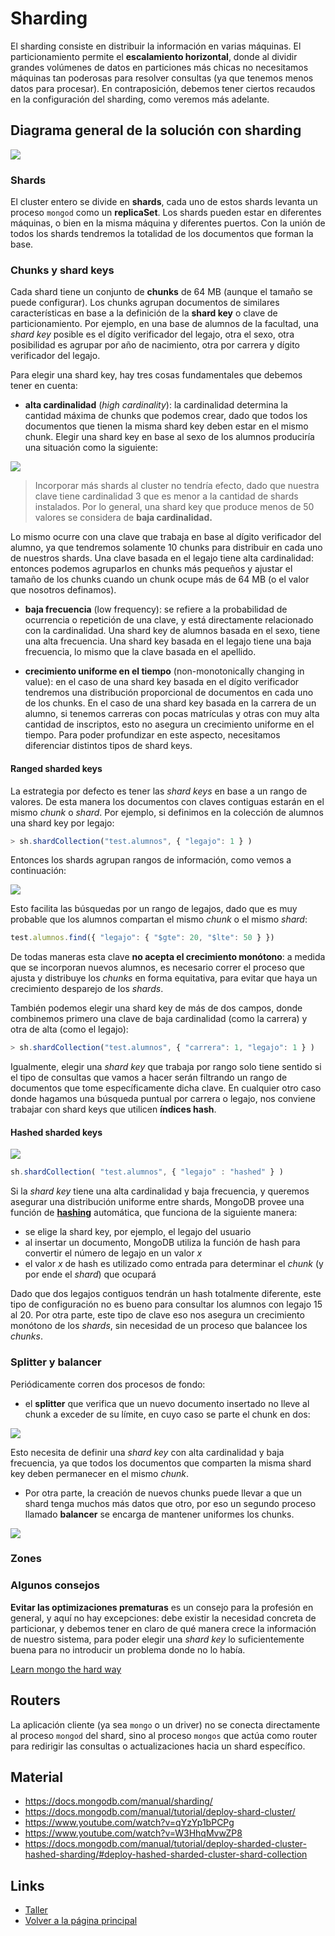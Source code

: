 # Sharding

El sharding consiste en distribuir la información en varias máquinas. El particionamiento permite el **escalamiento horizontal**, donde al dividir grandes volúmenes de datos en particiones más chicas no necesitamos máquinas tan poderosas para resolver consultas (ya que tenemos menos datos para procesar). En contraposición, debemos tener ciertos recaudos en la configuración del sharding, como veremos más adelante.

## Diagrama general de la solución con sharding

![](../../images/sharding/sharding-01-base.png)

### Shards

El cluster entero se divide en **shards**, cada uno de estos shards levanta un proceso `mongod` como un **replicaSet**. Los shards pueden estar en diferentes máquinas, o bien en la misma máquina y diferentes puertos. Con la unión de todos los shards tendremos la totalidad de los documentos que forman la base.

### Chunks y shard keys

Cada shard tiene un conjunto de **chunks** de 64 MB (aunque el tamaño se puede configurar). Los chunks agrupan documentos de similares características en base a la definición de la **shard key** o clave de particionamiento. Por ejemplo, en una base de alumnos de la facultad, una _shard key_ posible es el dígito verificador del legajo, otra el sexo, otra posibilidad es agrupar por año de nacimiento, otra por carrera y dígito verificador del legajo.

Para elegir una shard key, hay tres cosas fundamentales que debemos tener en cuenta:

- **alta cardinalidad** (_high cardinality_): la cardinalidad determina la cantidad máxima de chunks que podemos crear, dado que todos los documentos que tienen la misma shard key deben estar en el mismo chunk. Elegir una shard key en base al sexo de los alumnos produciría una situación como la siguiente:

![](../../images/sharding/sharding-02-low-cardinality.png)

> Incorporar más shards al cluster no tendría efecto, dado que nuestra clave tiene cardinalidad 3 que es menor a la cantidad de shards instalados. Por lo general, una shard key que produce menos de 50 valores se considera de **baja cardinalidad.**

Lo mismo ocurre con una clave que trabaja en base al dígito verificador del alumno, ya que tendremos solamente 10 chunks para distribuir en cada uno de nuestros shards. Una clave basada en el legajo tiene alta cardinalidad: entonces podemos agruparlos en chunks más pequeños y ajustar el tamaño de los chunks cuando un chunk ocupe más de 64 MB (o el valor que nosotros definamos).

- **baja frecuencia** (low frequency): se refiere a la probabilidad de ocurrencia o repetición de una clave, y está directamente relacionado con la cardinalidad. Una shard key de alumnos basada en el sexo, tiene una alta frecuencia. Una shard key basada en el legajo tiene una baja frecuencia, lo mismo que la clave basada en el apellido.

- **crecimiento uniforme en el tiempo** (non-monotonically changing in value): en el caso de una shard key basada en el dígito verificador tendremos una distribución proporcional de documentos en cada uno de los chunks. En el caso de una shard key basada en la carrera de un alumno, si tenemos carreras con pocas matrículas y otras con muy alta cantidad de inscriptos, esto no asegura un crecimiento uniforme en el tiempo. Para poder profundizar en este aspecto, necesitamos diferenciar distintos tipos de shard keys.

#### Ranged sharded keys

La estrategia por defecto es tener las _shard keys_ en base a un rango de valores. De esta manera los documentos con claves contiguas estarán en el mismo _chunk_ o _shard_. Por ejemplo, si definimos en la colección de alumnos una shard key por legajo:

```js
> sh.shardCollection("test.alumnos", { "legajo": 1 } )
```

Entonces los shards agrupan rangos de información, como vemos a continuación:

![](../../images/sharding/sharding-03-ranged-sharding.png)

Esto facilita las búsquedas por un rango de legajos, dado que es muy probable que los alumnos compartan el mismo _chunk_ o el mismo _shard_:

```js
test.alumnos.find({ "legajo": { "$gte": 20, "$lte": 50 } })
```

De todas maneras esta clave **no acepta el crecimiento monótono**: a medida que se incorporan nuevos alumnos, es necesario correr el proceso que ajusta y distribuye los _chunks_ en forma equitativa, para evitar que haya un crecimiento desparejo de los _shards_.

También podemos elegir una shard key de más de dos campos, donde combinemos primero una clave de baja cardinalidad (como la carrera) y otra de alta (como el legajo):

```js
> sh.shardCollection("test.alumnos", { "carrera": 1, "legajo": 1 } )
```

Igualmente, elegir una _shard key_ que trabaja por rango solo tiene sentido si el tipo de consultas que vamos a hacer serán filtrando un rango de documentos que tome específicamente dicha clave. En cualquier otro caso donde hagamos una búsqueda puntual por carrera o legajo, nos conviene trabajar con shard keys que utilicen **índices hash**.

#### Hashed sharded keys

![](../../images/sharding/sharding-04-hashed-sharding.svg)

```js
sh.shardCollection( "test.alumnos", { "legajo" : "hashed" } )
```

Si la _shard key_ tiene una alta cardinalidad y baja frecuencia, y queremos asegurar una distribución uniforme entre shards, MongoDB provee una función de [**hashing**](https://en.wikipedia.org/wiki/Hash_function) automática, que funciona de la siguiente manera:

- se elige la shard key, por ejemplo, el legajo del usuario
- al insertar un documento, MongoDB utiliza la función de hash para convertir el número de legajo en un valor _x_
- el valor _x_ de hash es utilizado como entrada para determinar el _chunk_ (y por ende el _shard_) que ocupará

Dado que dos legajos contiguos tendrán un hash totalmente diferente, este tipo de configuración no es bueno para consultar los alumnos con legajo 15 al 20. Por otra parte, este tipo de clave eso nos asegura un crecimiento monótono de los _shards_, sin necesidad de un proceso que balancee los _chunks_.

### Splitter y balancer

Periódicamente corren dos procesos de fondo:

- el **splitter** que verifica que un nuevo documento insertado no lleve al chunk a exceder de su límite, en cuyo caso se parte el chunk en dos:

![](../../images/sharding/sharding-splitting.svg)

Esto necesita de definir una _shard key_ con alta cardinalidad y baja frecuencia, ya que todos los documentos que comparten la misma shard key deben permanecer en el mismo _chunk_. 

- Por otra parte, la creación de nuevos chunks puede llevar a que un shard tenga muchos más datos que otro, por eso un segundo proceso llamado **balancer** se encarga de mantener uniformes los chunks.

![](../../images/sharding/sharding-migrating.svg)

### Zones

### Algunos consejos

**Evitar las optimizaciones prematuras** es un consejo para la profesión en general, y aquí no hay excepciones: debe existir la necesidad concreta de particionar, y debemos tener en claro de qué manera crece la información de nuestro sistema, para poder elegir una _shard key_ lo suficientemente buena para no introducir un problema donde no lo había.

[Learn mongo the hard way](http://learnmongodbthehardway.com/schema/sharding/)

## Routers

La aplicación cliente (ya sea `mongo` o un driver) no se conecta directamente al proceso `mongod` del shard, sino al proceso `mongos` que actúa como router para redirigir las consultas o actualizaciones hacia un shard específico.

## Material

* https://docs.mongodb.com/manual/sharding/
* https://docs.mongodb.com/manual/tutorial/deploy-shard-cluster/
* https://www.youtube.com/watch?v=qYzYp1bPCPg
* https://www.youtube.com/watch?v=W3HhqMvwZP8
* https://docs.mongodb.com/manual/tutorial/deploy-sharded-cluster-hashed-sharding/#deploy-hashed-sharded-cluster-shard-collection

## Links

- [Taller](./shardingTaller.md)
- [Volver a la página principal](../README.md)